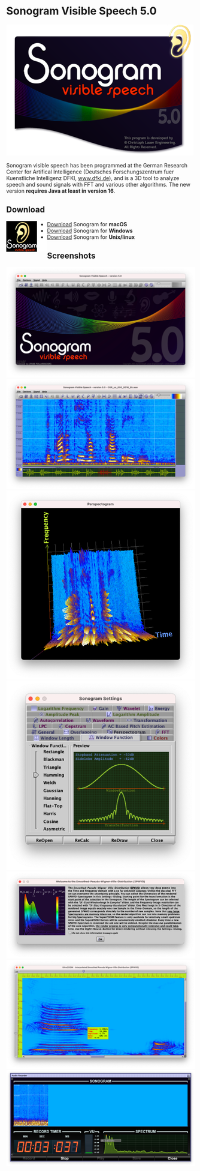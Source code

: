 # Sonogram Visible Speech 5.0
![alt text](images/Splash.png)

Sonogram visible speech has been programmed at the German Research Center for Artifical Intelligence  (Deutsches Forschungszentrum fuer Kuenstliche Intelligenz DFKI, www.dfki.de), and is a 3D tool to analyze speech and sound signals with FFT and various other algorithms. The new version **requires Java at least in version 16**.

## Download
<img align="left" width="109" height="82" padding="10" src="images/SonogramIcon.png">

* [Download](https://github.com/Christoph-Lauer/Sonogram/raw/main/bin/SonogramMacOS.zip) Sonogram for **macOS**
* [Download](https://github.com/Christoph-Lauer/Sonogram/raw/main/bin/SonogramWindows.zip) Sonogram for **Windows**
* [Download](https://github.com/Christoph-Lauer/Sonogram/raw/main/bin/SonogramUnix.zip) Sonogram for **Unix/linux**

## Screenshots
![alt text](images/1.png)
![alt text](images/2.png)
![alt text](images/6.png)
![alt text](images/3.png)
![alt text](images/4.png)
![alt text](images/5.png)
![alt text](images/7.png)                 
